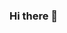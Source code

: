 ### Hi there 👋

<!--
**lovejjxforever/lovejjxforever** is a ✨ _special_ ✨ repository because its `README.md` (this file) appears on your GitHub profile.

Here are some ideas to get you started:
I’m currently working at Northwest University.
I’m currently learning Physics.
I’m looking for help with you.
How to reach me: 3572651322@qq.com
- 🔭 I’m currently working on ...
- 🌱 I’m currently learning ...
- 👯 I’m looking to collaborate on ...
- 🤔 I’m looking for help with ...
- 💬 Ask me about ...
- 📫 How to reach me: ...
- 😄 Pronouns: ...
- ⚡ Fun fact: ...
-->
